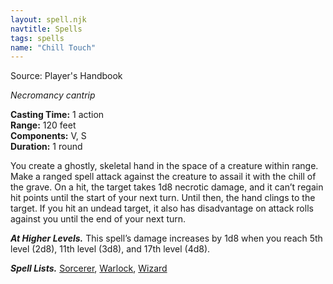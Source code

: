 ```yaml
---
layout: spell.njk
navtitle: Spells
tags: spells
name: "Chill Touch"
---
```

Source: Player's Handbook

_Necromancy cantrip_

**Casting Time:** 1 action  
**Range:** 120 feet  
**Components:** V, S  
**Duration:** 1 round

You create a ghostly, skeletal hand in the space of a creature within range. Make a ranged spell attack against the creature to assail it with the chill of the grave. On a hit, the target takes 1d8 necrotic damage, and it can’t regain hit points until the start of your next turn. Until then, the hand clings to the target. If you hit an undead target, it also has disadvantage on attack rolls against you until the end of your next turn.

**_At Higher Levels._** This spell’s damage increases by 1d8 when you reach 5th level (2d8), 11th level (3d8), and 17th level (4d8).

**_Spell Lists._** [Sorcerer](https://dnd5e.wikidot.com/sorcerer), [Warlock](https://dnd5e.wikidot.com/warlock), [Wizard](https://dnd5e.wikidot.com/wizard)